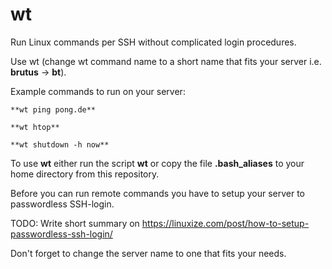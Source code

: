 # wt
Run Linux commands per SSH without complicated login procedures.

Use wt (change wt command name to a short name that fits your server i.e. **brutus** -> **bt**).

Example commands to run on your server:

```**wt ping pong.de**```

```**wt htop**```

```**wt shutdown -h now**```

To use **wt** either run the script **wt** or copy the file **.bash_aliases** to your home directory from this repository.

Before you can run remote commands you have to setup your server to passwordless SSH-login.

TODO: Write short summary on https://linuxize.com/post/how-to-setup-passwordless-ssh-login/

Don't forget to change the server name to one that fits your needs.
